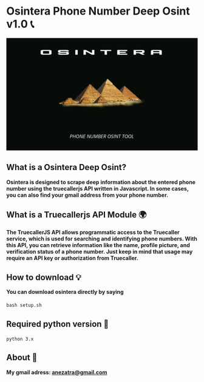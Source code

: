 # Osintera Phone Number Deep Osint v1.0 📞
![banner image](https://github.com/anezatra-katedram/osintera/blob/main/banner.jpg)
## What is a Osintera Deep Osint?
**Osintera is designed to scrape deep information about the entered phone number using the truecallerjs API written in Javascript. In some cases, 
you can also find your gmail address from your phone number.**
## What is a Truecallerjs API Module 🌍
**The TruecallerJS API allows programmatic access to the Truecaller service, which is used for searching and identifying phone numbers. With this API, you can retrieve information like the name, profile picture, and verification status of a phone number. Just keep in mind that usage may require an API key or authorization from Truecaller.**
## How to download 💡
**You can download osintera directly by saying** <br/><br/>
` bash setup.sh ` <br/>
## Required python version 📌
` python 3.x `
## About 🚀
**My gmail adress: anezatra@gmail.com** <br/>
